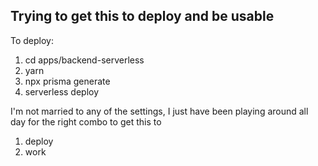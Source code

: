 ## Trying to get this to deploy and be usable

To deploy:

1. cd apps/backend-serverless
2. yarn
3. npx prisma generate
4. serverless deploy

I'm not married to any of the settings, I just have been playing around all day for the right combo to get this to

1. deploy
2. work
